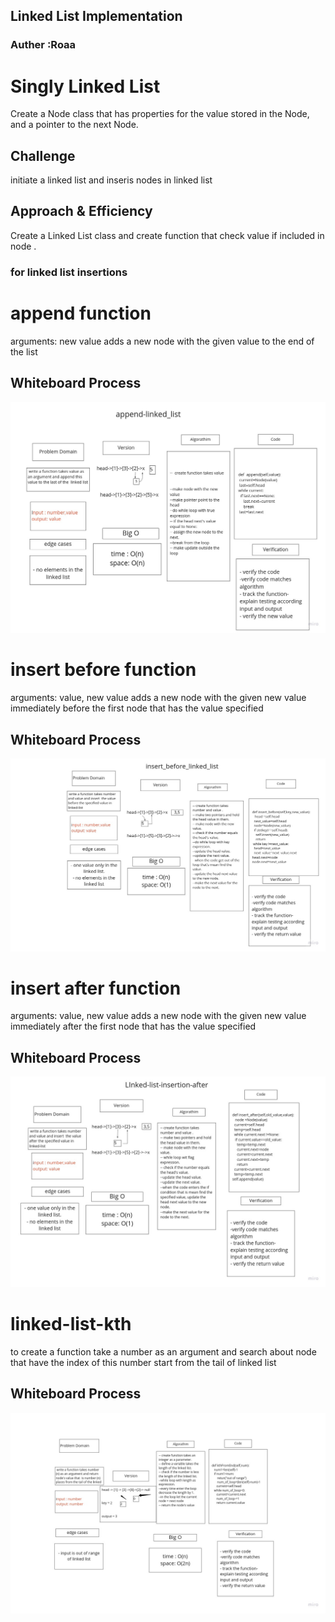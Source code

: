 ## Linked List Implementation
### Auther :Roaa

 # Singly Linked List
 Create a Node class that has properties for the value stored in the Node, and a pointer to the next Node.

## Challenge
initiate a linked list and inseris nodes in linked list

## Approach & Efficiency
<!-- What approach did you take? Why? What is the Big O space/time for this approach? -->

   Create a Linked List class and create function that check value if included in node .

### for linked list insertions
# append function
arguments: new value
adds a new node with the given value to the end of the list
## Whiteboard Process
![append](assets/append_new.jpg)
# insert before function
arguments: value, new value
adds a new node with the given new value immediately before the first node that has the value specified
## Whiteboard Process
![before](assets/insert-before_new.jpg)
# insert after function
arguments: value, new value
adds a new node with the given new value immediately after the first node that has the value specified
## Whiteboard Process
![after](assets/insert_after_new.jpg)
# linked-list-kth
to create a function take a number as an argument and search about node that have the index of this number start from the tail of linked list

## Whiteboard Process
 ![linked-list-kth](assets/linked-list-find-key.jpg)
